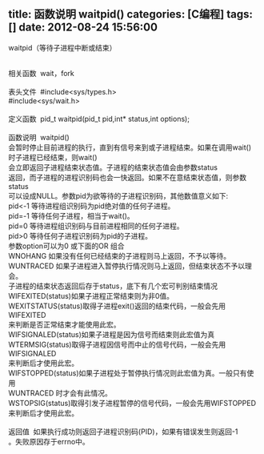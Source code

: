 title: 函数说明  waitpid()
categories: [C编程]
tags: []
date: 2012-08-24 15:56:00
---
<p>waitpid（等待子进程中断或结束）&nbsp;</p><p>&nbsp;<br />相关函数&nbsp;&nbsp;wait，fork<br />&nbsp;&nbsp;<br />表头文件&nbsp;&nbsp;#include&lt;sys/types.h&gt;<br />#include&lt;sys/wait.h&gt;<br />&nbsp;&nbsp;<br />定义函数&nbsp;&nbsp;pid_t&nbsp;waitpid(pid_t&nbsp;pid,int*&nbsp;status,int&nbsp;options);<br />&nbsp;&nbsp;<br />函数说明&nbsp;&nbsp;waitpid()<br />会暂时停止目前进程的执行，直到有信号来到或子进程结束。如果在调用wait()<br />时子进程已经结束，则wait()<br />会立即返回子进程结束状态值。子进程的结束状态值会由参数status<br />返回，而子进程的进程识别码也会一快返回。如果不在意结束状态值，则参数status<br />可以设成NULL。参数pid为欲等待的子进程识别码，其他数值意义如下:<br />pid&lt;-1&nbsp;等待进程组识别码为pid绝对值的任何子进程。<br />pid=-1&nbsp;等待任何子进程，相当于wait()。<br />pid=0&nbsp;等待进程组识别码与目前进程相同的任何子进程。<br />pid&gt;0&nbsp;等待任何子进程识别码为pid的子进程。<br />参数option可以为0&nbsp;或下面的OR&nbsp;组合<br />WNOHANG&nbsp;如果没有任何已经结束的子进程则马上返回，不予以等待。<br />WUNTRACED&nbsp;如果子进程进入暂停执行情况则马上返回，但结束状态不予以理会。<br />子进程的结束状态返回后存于status，底下有几个宏可判别结束情况<br />WIFEXITED(status)如果子进程正常结束则为非0值。<br />WEXITSTATUS(status)取得子进程exit()返回的结束代码，一般会先用WIFEXITED&nbsp;&nbsp;<br />来判断是否正常结束才能使用此宏。<br />WIFSIGNALED(status)如果子进程是因为信号而结束则此宏值为真<br />WTERMSIG(status)取得子进程因信号而中止的信号代码，一般会先用WIFSIGNALED&nbsp;&nbsp;<br />来判断后才使用此宏。<br />WIFSTOPPED(status)如果子进程处于暂停执行情况则此宏值为真。一般只有使用<br />WUNTRACED&nbsp;时才会有此情况。<br />WSTOPSIG(status)取得引发子进程暂停的信号代码，一般会先用WIFSTOPPED&nbsp;&nbsp;<br />来判断后才使用此宏。<br />&nbsp;&nbsp;<br />返回值&nbsp;&nbsp;如果执行成功则返回子进程识别码(PID)，如果有错误发生则返回-1<br />。失败原因存于errno中。</p><p><br /></p>